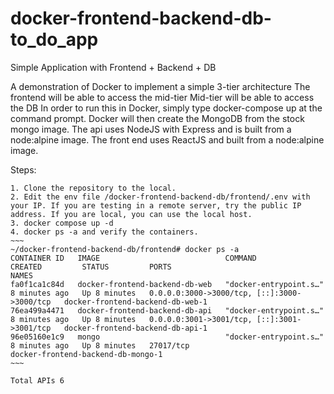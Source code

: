 # docker-frontend-backend-db-to_do_app
Simple Application with Frontend + Backend + DB


A demonstration of Docker to implement a simple 3-tier architecture
The 
frontend will be able to access the mid-tier
Mid-tier will be able to access the DB
In order to run this in Docker, simply type docker-compose up at the command prompt. Docker will then create the MongoDB from the stock mongo image. The api uses NodeJS with Express and is built from a node:alpine image. The front end uses ReactJS and built from a node:alpine image.

Steps:
~~~~~~
1. Clone the repository to the local.
2. Edit the env file /docker-frontend-backend-db/frontend/.env with your IP. If you are testing in a remote server, try the public IP address. If you are local, you can use the local host.
3. docker compose up -d
4. docker ps -a and verify the containers.
~~~
~/docker-frontend-backend-db/frontend# docker ps -a
CONTAINER ID   IMAGE                            COMMAND                  CREATED         STATUS         PORTS                                         NAMES
fa0f1ca1c84d   docker-frontend-backend-db-web   "docker-entrypoint.s…"   8 minutes ago   Up 8 minutes   0.0.0.0:3000->3000/tcp, [::]:3000->3000/tcp   docker-frontend-backend-db-web-1
76ea499a4471   docker-frontend-backend-db-api   "docker-entrypoint.s…"   8 minutes ago   Up 8 minutes   0.0.0.0:3001->3001/tcp, [::]:3001->3001/tcp   docker-frontend-backend-db-api-1
96e05160e1c9   mongo                            "docker-entrypoint.s…"   8 minutes ago   Up 8 minutes   27017/tcp                                     docker-frontend-backend-db-mongo-1
~~~ 

Total APIs 6
